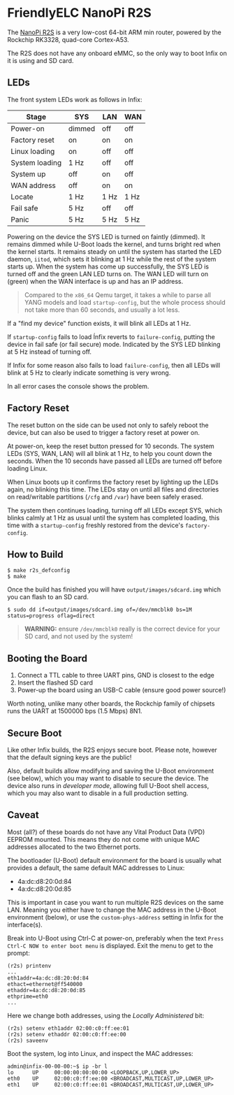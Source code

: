 FriendlyELC NanoPi R2S
======================

The [NanoPi R2S][1] is a very low-cost 64-bit ARM min router, powered by
the Rockchip RK3328, quad-core Cortex-A53.

The R2S does not have any onboard eMMC, so the only way to boot Infix on
it is using and SD card.


LEDs
----

The front system LEDs work as follows in Infix:

| **Stage**      | **SYS** | **LAN** | **WAN** |
|----------------|---------|---------|---------|
| Power-on       | dimmed  | off     | off     |
| Factory reset  | on      | on      | on      |
| Linux loading  | on      | off     | off     |
| System loading | 1 Hz    | off     | off     |
| System up      | off     | on      | off     |
| WAN address    | off     | on      | on      |
| Locate         | 1 Hz    | 1 Hz    | 1 Hz    |
| Fail safe      | 5 Hz    | off     | off     |
| Panic          | 5 Hz    | 5 Hz    | 5 Hz    |

Powering on the device the SYS LED is turned on faintly (dimmed).  It
remains dimmed while U-Boot loads the kernel, and turns bright red when
the kernel starts.  It remains steady on until the system has started
the LED daemon, `iitod`, which sets it blinking at 1 Hz while the rest
of the system starts up.  When the system has come up successfully, the
SYS LED is turned off and the green LAN LED turns on.  The WAN LED will
turn on (green) when the WAN interface is up and has an IP address.

> Compared to the `x86_64` Qemu target, it takes a while to parse all
> YANG models and load `startup-config`, but the whole process should
> not take more than 60 seconds, and usually a lot less.

If a "find my device" function exists, it will blink all LEDs at 1 Hz.

If `startup-config` fails to load Ínfix reverts to `failure-config`,
putting the device in fail safe (or fail secure) mode.  Indicated by
the SYS LED blinking at 5 Hz instead of turning off.

If Infix for some reason also fails to load `failure-config`, then all
LEDs will blink at 5 Hz to clearly indicate something is very wrong.

In all error cases the console shows the problem.


Factory Reset
-------------

The reset button on the side can be used not only to safely reboot the
device, but can also be used to trigger a factory reset at power on.

At power-on, keep the reset button pressed for 10 seconds.  The system
LEDs (SYS, WAN, LAN) will all blink at 1 Hz, to help you count down the
seconds.  When the 10 seconds have passed all LEDs are turned off before
loading Linux.

When Linux boots up it confirms the factory reset by lighting up the
LEDs again, no blinking this time.  The LEDs stay on until all files and
directories on read/writable partitions (`/cfg` and `/var`) have been
safely erased.

The system then continues loading, turning off all LEDs except SYS,
which blinks calmly at 1 Hz as usual until the system has completed
loading, this time with a `startup-config` freshly restored from the
device's `factory-config`.


How to Build
------------

```
$ make r2s_defconfig
$ make
```

Once the build has finished you will have `output/images/sdcard.img`
which you can flash to an SD card.

```
$ sudo dd if=output/images/sdcard.img of=/dev/mmcblk0 bs=1M status=progress oflag=direct
```

> **WARNING:** ensure `/dev/mmcblk0` really is the correct device for
> your SD card, and not used by the system!


Booting the Board
-----------------

 1. Connect a TTL cable to three UART pins, GND is closest to the edge
 2. Insert the flashed SD card
 3. Power-up the board using an USB-C cable (ensure good power source!)

Worth noting, unlike many other boards, the Rockchip family of chipsets
runs the UART at 1500000 bps (1.5 Mbps) 8N1.


Secure Boot
-----------

Like other Infix builds, the R2S enjoys secure boot.  Please note,
however that the default signing keys are the public!

Also, default builds allow modifying and saving the U-Boot environment
(see below), which you may want to disable to secure the device.  The
device also runs in *developer mode*, allowing full U-Boot shell access,
which you may also want to disable in a full production setting.


Caveat
------

Most (all?) of these boards do not have any Vital Product Data (VPD)
EEPROM mounted.  This means they do not come with unique MAC addresses
allocated to the two Ethernet ports.

The bootloader (U-Boot) default environment for the board is usually
what provides a default, the same default MAC addresses to Linux:

 - 4a:dc:d8:20:0d:84
 - 4a:dc:d8:20:0d:85

This is important in case you want to run multiple R2S devices on the
same LAN.  Meaning you either have to change the MAC address in the
U-Boot environment (below), or use the `custom-phys-address` setting in
Infix for the interface(s).

Break into U-Boot using Ctrl-C at power-on, preferably when the text
`Press Ctrl-C NOW to enter boot menu` is displayed.  Exit the menu to
get to the prompt:

```
(r2s) printenv
...
eth1addr=4a:dc:d8:20:0d:84
ethact=ethernet@ff540000
ethaddr=4a:dc:d8:20:0d:85
ethprime=eth0
...
```

Here we change both addresses, using the *Locally Administered* bit:

```
(r2s) setenv eth1addr 02:00:c0:ff:ee:01
(r2s) setenv ethaddr 02:00:c0:ff:ee:00
(r2s) saveenv
```

Boot the system, log into Linux, and inspect the MAC addresses:

```
admin@infix-00-00-00:~$ ip -br l
lo      UP     00:00:00:00:00:00 <LOOPBACK,UP,LOWER_UP>
eth0    UP     02:00:c0:ff:ee:00 <BROADCAST,MULTICAST,UP,LOWER_UP>
eth1    UP     02:00:c0:ff:ee:01 <BROADCAST,MULTICAST,UP,LOWER_UP>
```

[1]: https://wiki.friendlyelec.com/wiki/index.php/NanoPi_R2S
